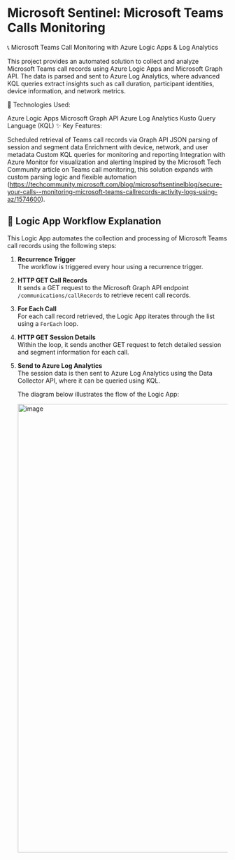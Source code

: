 # Microsoft Sentinel: Microsoft Teams Calls Monitoring
📞 Microsoft Teams Call Monitoring with Azure Logic Apps & Log Analytics

This project provides an automated solution to collect and analyze Microsoft Teams call records using Azure Logic Apps and Microsoft Graph API. The data is parsed and sent to Azure Log Analytics, where advanced KQL queries extract insights such as call duration, participant identities, device information, and network metrics.

🔧 Technologies Used:

Azure Logic Apps
Microsoft Graph API
Azure Log Analytics
Kusto Query Language (KQL)
✨ Key Features:

Scheduled retrieval of Teams call records via Graph API
JSON parsing of session and segment data
Enrichment with device, network, and user metadata
Custom KQL queries for monitoring and reporting
Integration with Azure Monitor for visualization and alerting
Inspired by the Microsoft Tech Community article on Teams call monitoring, this solution expands with custom parsing logic and flexible automation (https://techcommunity.microsoft.com/blog/microsoftsentinelblog/secure-your-calls--monitoring-microsoft-teams-callrecords-activity-logs-using-az/1574600).


## 🧩 Logic App Workflow Explanation

This Logic App automates the collection and processing of Microsoft Teams call records using the following steps:

1. **Recurrence Trigger**  
   The workflow is triggered every hour using a recurrence trigger.

2. **HTTP GET Call Records**  
   It sends a GET request to the Microsoft Graph API endpoint `/communications/callRecords` to retrieve recent call records.

3. **For Each Call**  
   For each call record retrieved, the Logic App iterates through the list using a `ForEach` loop.

4. **HTTP GET Session Details**  
   Within the loop, it sends another GET request to fetch detailed session and segment information for each call.

5. **Send to Azure Log Analytics**  
   The session data is then sent to Azure Log Analytics using the Data Collector API, where it can be queried using KQL.

   The diagram below illustrates the flow of the Logic App:

   <img width="1024" height="1024" alt="image" src="https://github.com/user-attachments/assets/3d718bf2-129b-4667-ab37-cdfbd3b3c60c" />


